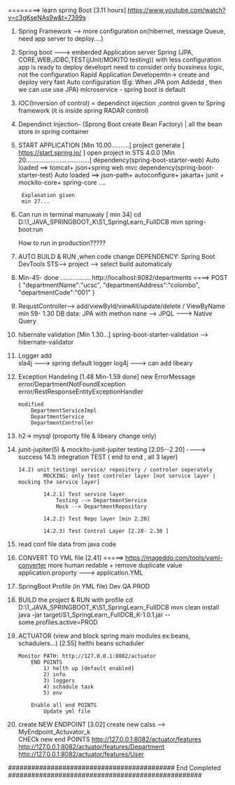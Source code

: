 ========> learn spring Boot  [3.11 hours]
https://www.youtube.com/watch?v=c3gKseNAs9w&t=7399s

1) Spring Framework --> more configuration on(hibernet, message Queue, need app server to deploy....)
2) Spring boot   ---> 	emberded Application server 
						Spring (JPA, CORE,WEB,JDBC,TEST(jUnit/MOKITO testing)) 
						with less configuration app is ready to deploy
						developrt need to consider only bussiness logic, not the configuration
						Rapid Application Developemtn-> create and deploy very fast
						Auto configuration (Eg: When JPA pom Addedd , then we can use use JPA)
						microservice - spring boot is default 
						
					  
3) IOC(Inversion of control) = dependinct injection ,control given to Spring framework	(it is inside spring RADAR control)	

4) Dependinct Injection- (Sprong Boot create Bean Factory) | all the bean store in spring container			  
					  

5) START APPLICATION [Min 10.00..........]
		project generate [ https://start.spring.io/ ]
		open project in STS 4.0.0  [Min 20....................................]
		dependency(spring-boot-starter-web) Auto loaded ==> tomcat+ json+spring web mvc
		dependency(spring-boot-starter-test) Auto loaded ==> json-path+ autoconfigure+ jakarta+ junit + mockito-core+ spring-core ....
		
		Explanation given 
		min 27...

6) Can run in terminal manuwaly [ min 34]
	cd D:\1_JAVA_SPRINGBOOT_K\S1_SpringLearn_FullDCB
	mvn spring-boot:run
	
   How to run in production?????
   
7) AUTO BUILD & RUN ,when code change
	DEPENDENCY: Spring Boot DevTools
	STS--> project --> select build automaticaly
	
	
8) Min-45- done .................
	http://localhost:8082/departments   ====> POST
		{
			"departmentName":"ucsc",
			"departmentAddress":"colombo",
			"departmentCode":"001"
		}
		
9) RequstController--> add/viewById/viewAll/update/delete / ViewByName min 59- 1.30
   DB data: JPA with methon nane --> JPQL ---> Native Query

10) hibernate validation [Min 1.30...]
		spring-boot-starter-validation --> hibernate-validator
		
11) Logger add	
		sla4j ---> spring default logger
		log4j ---> can add libeary
		
12) Exception Handeling [1.48 Min-1.59 done]
		new 
			ErrorMessage
			error/DepartmentNotFoundException
			error/RestResponseEntityExceptionHandler
			
		modified
			DepartmentServiceImpl
			DepartmentService
			DepartmentController


13) h2-> mysql (proporty file & libeary change only)

14) junit-jupiter(5) & mockito-junit-jupiter testing [2.05--2.20] ----> success 
		14.1) integration TEST ( end to end , all 3 layer) 
		
		14.2) unit testing( service/ repositery / controler seperately
				MOCKING: only test controler layer [not service layer | mocking the service layer]
				
				14.2.1) Test service layer 
					Testing --> DepartmentService
					Mock --> DepartmentRepository
					
				14.2.2) Test Repo layer [min 2.20] 
				
				14.2.3) Test Control Layer [2.28- 2.38 ]
				
15) read conf file data from java code

16) CONVERT TO YML file [2.41]  =====> https://mageddo.com/tools/yaml-converter 
	more human redable + remove duplicate value
	application.proporty ---> application.YML
	
17) SpringBoot Profile (in YML file)
		Dev
		QA
		PROD
18) BUILD the project & RUN with profile
		cd D:\1_JAVA_SPRINGBOOT_K\S1_SpringLearn_FullDCB
		mvn clean install
		java -jar target/S1_SpringLearn_FullDCB_K-1.0.1.jar --some.profiles.active=PROD
		
19) ACTUATOR (view and block spring main modules ex:beans, schadulers...) [2.55]
		helthi
		beans
		schaduler
		
		Monitor PATH: http://127.0.0.1:8082/actuator
			END POINTS 
				1) helth up [default enabled] 
				2) info 
				3) loggers
				4) schadule task
				5) env
				
			Enable all end POINTS
				Update yml file

20) create NEW ENDPOINT [3.02]
		create new calss --> MyEndpoint_Actuvator_k 	
		CHECk new end POINTS
			http://127.0.0.1:8082/actuator/features
			http://127.0.0.1:8082/actuator/features/Department
			http://127.0.0.1:8082/actuator/features/User

		
		
########################################### End Completed ##################################################
		

	




		
		
		
